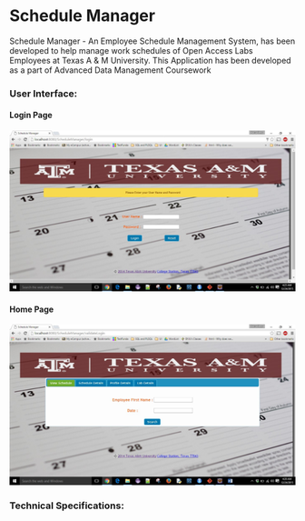 # Schedule Manager 
Schedule Manager - An Employee Schedule Management System, has been developed to help manage work schedules of  Open Access Labs Employees at Texas A & M University. This Application has been developed as a part of Advanced Data Management Coursework

### User Interface:
#### Login Page
![Login Page](Login%20Page.jpg)

#### Home Page
![Home Page](Home%20Page.jpg)

### Technical Specifications:





